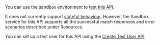 You can use the sandbox environment to [test this API](https://developer.service.hmrc.gov.uk/api-documentation/docs/testing). 

It does not currently support [stateful behaviour](https://developer.service.hmrc.gov.uk/api-documentation/docs/testing/stateful-behaviour).
However, the Sandbox service for this API supports all the successful match responses and error scenarios described under Resources.

You can set up a test user for this API using the [Create Test User API](https://developer.service.hmrc.gov.uk/api-documentation/docs/api/service/api-platform-test-user/1.0#_create-a-test-user-which-is-an-individual_post_accordion).